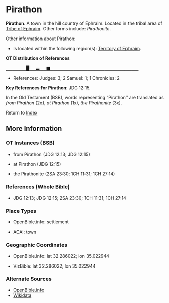 # Pirathon
**Pirathon**. 
A town in the hill country of Ephraim. 
Located in the tribal area of [Tribe of Ephraim](../../../groups/md/acai/Ephraim.md). 
Other forms include: 
*Pirathonite*. 




Other information about Pirathon:


* Is located within the following region(s): 
[Territory of Ephraim](TerritoryOfEphraim.md). 


**OT Distribution of References**

▁▁▁▁▁▁█▁▁▃▁▁▆▁▁▁▁▁▁▁▁▁▁▁▁▁▁▁▁▁▁▁▁▁▁▁▁▁▁
* References: Judges: 3; 2 Samuel: 1; 1 Chronicles: 2



**Key References for Pirathon**: 
JDG 12:15. 


In the Old Testament (BSB), words representing “Pirathon” are translated as 
*from Pirathon* (2x), *at Pirathon* (1x), *the Pirathonite* (3x). 




Return to [Index](00-Index.md)

## More Information

### OT Instances (BSB)

* from Pirathon (JDG 12:13; JDG 12:15)

* at Pirathon (JDG 12:15)

* the Pirathonite (2SA 23:30; 1CH 11:31; 1CH 27:14)



### References (Whole Bible)

* JDG 12:13; JDG 12:15; 2SA 23:30; 1CH 11:31; 1CH 27:14


### Place Types

* OpenBible.info: settlement

* ACAI: town



### Geographic Coordinates

* OpenBible.info: lat 32.286022; lon 35.022944

* VizBible: lat 32.286022; lon 35.022944



### Alternate Sources

* [OpenBible.info](https://www.openbible.info/geo/ancient/a40647c)
* [Wikidata](http://www.wikidata.org/entity/Q2946726)



